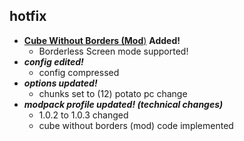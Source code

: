 ## hotfix
 - [**Cube Without Borders (Mod**)](https://modrinth.com/mod/cubes-without-borders) **Added!**
   - Borderless Screen mode supported!
 - ***config edited!***
   - config compressed
 - ***options updated!***
   - chunks set to (12) potato pc change
 - ***modpack profile updated! (technical changes)***
     - 1.0.2 to 1.0.3 changed
     - cube without borders (mod) code implemented
